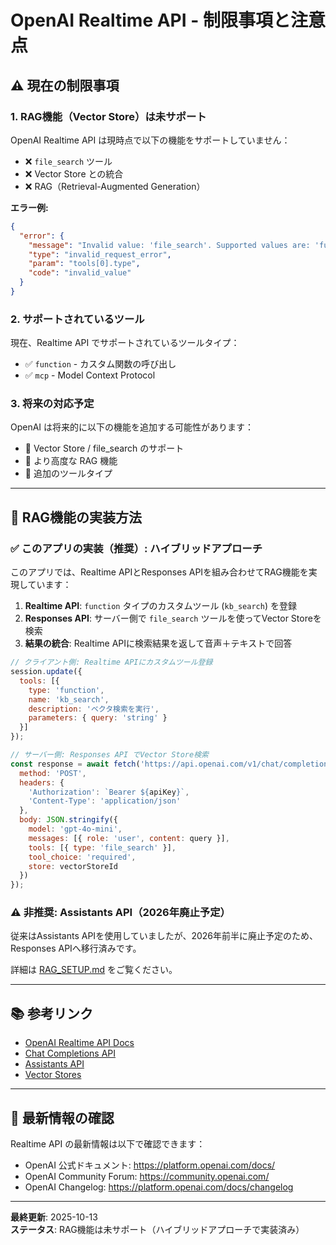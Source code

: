 # OpenAI Realtime API - 制限事項と注意点

## ⚠️ 現在の制限事項

### 1. RAG機能（Vector Store）は未サポート

OpenAI Realtime API は現時点で以下の機能をサポートしていません：

- ❌ `file_search` ツール
- ❌ Vector Store との統合
- ❌ RAG（Retrieval-Augmented Generation）

**エラー例:**
```json
{
  "error": {
    "message": "Invalid value: 'file_search'. Supported values are: 'function' and 'mcp'.",
    "type": "invalid_request_error",
    "param": "tools[0].type",
    "code": "invalid_value"
  }
}
```

### 2. サポートされているツール

現在、Realtime API でサポートされているツールタイプ：

- ✅ `function` - カスタム関数の呼び出し
- ✅ `mcp` - Model Context Protocol

### 3. 将来の対応予定

OpenAI は将来的に以下の機能を追加する可能性があります：

- 📅 Vector Store / file_search のサポート
- 📅 より高度な RAG 機能
- 📅 追加のツールタイプ

---

## 🔄 RAG機能の実装方法

### ✅ このアプリの実装（推奨）: ハイブリッドアプローチ

このアプリでは、Realtime APIとResponses APIを組み合わせてRAG機能を実現しています：

1. **Realtime API**: `function` タイプのカスタムツール (`kb_search`) を登録
2. **Responses API**: サーバー側で `file_search` ツールを使ってVector Storeを検索
3. **結果の統合**: Realtime APIに検索結果を返して音声＋テキストで回答

```javascript
// クライアント側: Realtime APIにカスタムツール登録
session.update({
  tools: [{
    type: 'function',
    name: 'kb_search',
    description: 'ベクタ検索を実行',
    parameters: { query: 'string' }
  }]
});

// サーバー側: Responses API でVector Store検索
const response = await fetch('https://api.openai.com/v1/chat/completions', {
  method: 'POST',
  headers: {
    'Authorization': `Bearer ${apiKey}`,
    'Content-Type': 'application/json'
  },
  body: JSON.stringify({
    model: 'gpt-4o-mini',
    messages: [{ role: 'user', content: query }],
    tools: [{ type: 'file_search' }],
    tool_choice: 'required',
    store: vectorStoreId
  })
});
```

### ⚠️ 非推奨: Assistants API（2026年廃止予定）

従来はAssistants APIを使用していましたが、2026年前半に廃止予定のため、Responses APIへ移行済みです。

詳細は [RAG_SETUP.md](RAG_SETUP.md) をご覧ください。

---

## 📚 参考リンク

- [OpenAI Realtime API Docs](https://platform.openai.com/docs/guides/realtime)
- [Chat Completions API](https://platform.openai.com/docs/guides/chat-completions)
- [Assistants API](https://platform.openai.com/docs/assistants)
- [Vector Stores](https://platform.openai.com/docs/assistants/tools/file-search)

---

## 🔔 最新情報の確認

Realtime API の最新情報は以下で確認できます：

- OpenAI 公式ドキュメント: https://platform.openai.com/docs/
- OpenAI Community Forum: https://community.openai.com/
- OpenAI Changelog: https://platform.openai.com/docs/changelog

---

**最終更新**: 2025-10-13  
**ステータス**: RAG機能は未サポート（ハイブリッドアプローチで実装済み）

